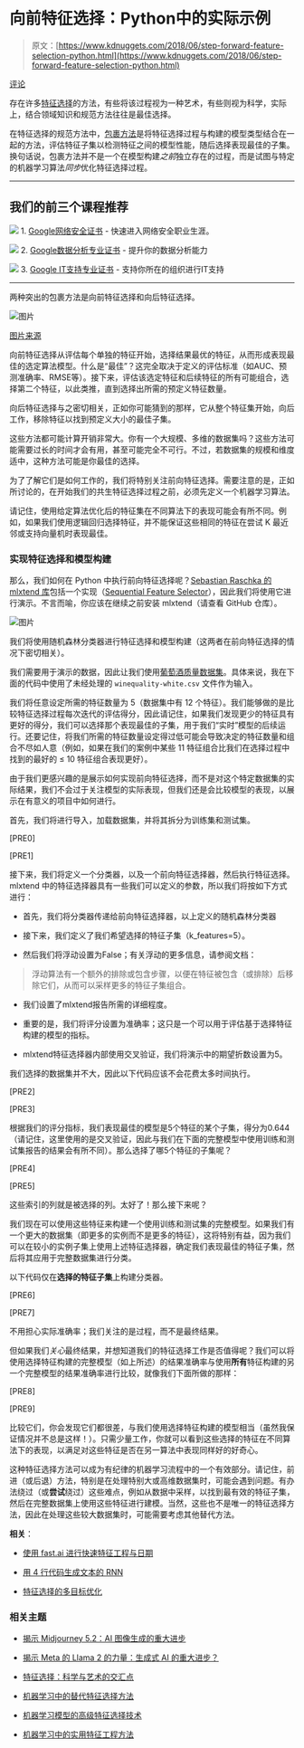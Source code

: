 # 向前特征选择：Python中的实际示例

> 原文：[https://www.kdnuggets.com/2018/06/step-forward-feature-selection-python.html](https://www.kdnuggets.com/2018/06/step-forward-feature-selection-python.html)

[评论](#comments)

存在许多[特征选择](https://en.wikipedia.org/wiki/Feature_selection)的方法，有些将该过程视为一种艺术，有些则视为科学，实际上，结合领域知识和规范方法往往是最佳选择。

在特征选择的规范方法中，[包裹方法](https://en.wikipedia.org/wiki/Feature_selection#Wrapper_method)是将特征选择过程与构建的模型类型结合在一起的方法，评估特征子集以检测特征之间的模型性能，随后选择表现最佳的子集。换句话说，包裹方法并不是一个在模型构建*之前*独立存在的过程，而是试图与特定的机器学习算法*同步*优化特征选择过程。

* * *

## 我们的前三个课程推荐

![](../Images/0244c01ba9267c002ef39d4907e0b8fb.png) 1\. [Google网络安全证书](https://www.kdnuggets.com/google-cybersecurity) - 快速进入网络安全职业生涯。

![](../Images/e225c49c3c91745821c8c0368bf04711.png) 2\. [Google数据分析专业证书](https://www.kdnuggets.com/google-data-analytics) - 提升你的数据分析能力

![](../Images/0244c01ba9267c002ef39d4907e0b8fb.png) 3\. [Google IT支持专业证书](https://www.kdnuggets.com/google-itsupport) - 支持你所在的组织进行IT支持

* * *

两种突出的包裹方法是向前特征选择和向后特征选择。

![图片](../Images/17075aa097f90c967aa0ef0730e1a2ba.png)

[图片来源](https://en.wikipedia.org/wiki/Feature_selection)

向前特征选择从评估每个单独的特征开始，选择结果最优的特征，从而形成表现最佳的选定算法模型。什么是“最佳”？这完全取决于定义的评估标准（如AUC、预测准确率、RMSE等）。接下来，评估该选定特征和后续特征的所有可能组合，选择第二个特征，以此类推，直到选择出所需的预定义特征数量。

向后特征选择与之密切相关，正如你可能猜到的那样，它从整个特征集开始，向后工作，移除特征以找到预定义大小的最佳子集。

这些方法都可能计算开销非常大。你有一个大规模、多维的数据集吗？这些方法可能需要过长的时间才会有用，甚至可能完全不可行。不过，若数据集的规模和维度适中，这种方法可能是你最佳的选择。

为了了解它们是如何工作的，我们将特别关注前向特征选择。需要注意的是，正如所讨论的，在开始我们的共生特征选择过程之前，必须先定义一个机器学习算法。

请记住，使用给定算法优化后的特征集在不同算法下的表现可能会有所不同。例如，如果我们使用逻辑回归选择特征，并不能保证这些相同的特征在尝试 K 最近邻或支持向量机时表现最佳。

### 实现特征选择和模型构建

那么，我们如何在 Python 中执行前向特征选择呢？[Sebastian Raschka 的 mlxtend 库](https://github.com/rasbt/mlxtend)包括一个实现（[Sequential Feature Selector](https://rasbt.github.io/mlxtend/user_guide/feature_selection/SequentialFeatureSelector/)），因此我们将使用它进行演示。不言而喻，你应该在继续之前安装 mlxtend（请查看 GitHub 仓库）。

![图片](../Images/d13fd31db64ac19a44c703d8cdc720ec.png)

我们将使用随机森林分类器进行特征选择和模型构建（这两者在前向特征选择的情况下密切相关）。

我们需要用于演示的数据，因此让我们使用[葡萄酒质量数据集](https://archive.ics.uci.edu/ml/datasets/wine+quality)。具体来说，我在下面的代码中使用了未经处理的 `winequality-white.csv` 文件作为输入。

我们将任意设定所需的特征数量为 5（数据集中有 12 个特征）。我们能够做的是比较特征选择过程每次迭代的评估得分，因此请记住，如果我们发现更少的特征具有更好的得分，我们可以选择那个表现最佳的子集，用于我们“实时”模型的后续运行。还要记住，将我们所需的特征数量设定得过低可能会导致决定的特征数量和组合不尽如人意（例如，如果在我们的案例中某些 11 特征组合比我们在选择过程中找到的最好的 ≤ 10 特征组合表现更好）。

由于我们更感兴趣的是展示如何实现前向特征选择，而不是对这个特定数据集的实际结果，我们不会过于关注模型的实际表现，但我们还是会比较模型的表现，以展示在有意义的项目中如何进行。

首先，我们将进行导入，加载数据集，并将其拆分为训练集和测试集。

[PRE0]

[PRE1]

接下来，我们将定义一个分类器，以及一个前向特征选择器，然后执行特征选择。mlxtend 中的特征选择器具有一些我们可以定义的参数，所以我们将按如下方式进行：

+   首先，我们将分类器传递给前向特征选择器，以上定义的随机森林分类器

+   接下来，我们定义了我们希望选择的特征子集（k_features=5）。

+   然后我们将浮动设置为False；有关浮动的更多信息，请参阅文档：

> 浮动算法有一个额外的排除或包含步骤，以便在特征被包含（或排除）后移除它们，从而可以采样更多的特征子集组合。

+   我们设置了mlxtend报告所需的详细程度。

+   重要的是，我们将评分设置为准确率；这只是一个可以用于评估基于选择特征构建的模型的指标。

+   mlxtend特征选择器内部使用交叉验证，我们将演示中的期望折数设置为5。

我们选择的数据集并不大，因此以下代码应该不会花费太多时间执行。

[PRE2]

[PRE3]

根据我们的评分指标，我们表现最佳的模型是5个特征的某个子集，得分为0.644（请记住，这里使用的是交叉验证，因此与我们在下面的完整模型中使用训练和测试集报告的结果会有所不同）。那么选择了哪5个特征的子集呢？

[PRE4]

[PRE5]

这些索引的列就是被选择的列。太好了！那么接下来呢？

我们现在可以使用这些特征来构建一个使用训练和测试集的完整模型。如果我们有一个更大的数据集（即更多的实例而不是更多的特征），这将特别有益，因为我们可以在较小的实例子集上使用上述特征选择器，确定我们表现最佳的特征子集，然后将其应用于完整数据集进行分类。

以下代码仅在**选择的特征子集**上构建分类器。

[PRE6]

[PRE7]

不用担心实际准确率；我们关注的是过程，而不是最终结果。

但如果我们*关心*最终结果，并想知道我们的特征选择工作是否值得呢？我们可以将使用选择特征构建的完整模型（如上所述）的结果准确率与使用**所有**特征构建的另一个完整模型的结果准确率进行比较，就像我们下面所做的那样：

[PRE8]

[PRE9]

比较它们，你会发现它们都很差，与我们使用选择特征构建的模型相当（虽然我保证情况并不总是这样！）。只需少量工作，你就可以看到这些选择的特征在不同算法下的表现，以满足对这些特征是否在另一算法中表现同样好的好奇心。

这种特征选择方法可以成为有纪律的机器学习流程中的一个有效部分。请记住，前进（或后退）方法，特别是在处理特别大或高维数据集时，可能会遇到问题。有办法绕过（或**尝试**绕过）这些难点，例如从数据中采样，以找到最有效的特征子集，然后在完整数据集上使用这些特征进行建模。当然，这些也不是唯一的特征选择方法，因此在处理这些较大数据集时，可能需要考虑其他替代方法。

**相关**：

+   [使用 fast.ai 进行快速特征工程与日期](https://www.kdnuggets.com/2018/03/feature-engineering-dates-fastai.html)

+   [用 4 行代码生成文本的 RNN](https://www.kdnuggets.com/2018/06/generating-text-rnn-4-lines-code.html)

+   [特征选择的多目标优化](https://www.kdnuggets.com/2017/12/rapidminer-multi-objective-optimization-feature-selection.html)

### 相关主题

+   [揭示 Midjourney 5.2：AI 图像生成的重大进步](https://www.kdnuggets.com/2023/06/unveiling-midjourney-52-leap-forward.html)

+   [揭示 Meta 的 Llama 2 的力量：生成式 AI 的重大进步？](https://www.kdnuggets.com/2023/07/unveiling-power-metas-llama-2-leap-forward-generative-ai.html)

+   [特征选择：科学与艺术的交汇点](https://www.kdnuggets.com/2021/12/feature-selection-science-meets-art.html)

+   [机器学习中的替代特征选择方法](https://www.kdnuggets.com/2021/12/alternative-feature-selection-methods-machine-learning.html)

+   [机器学习模型的高级特征选择技术](https://www.kdnuggets.com/2023/06/advanced-feature-selection-techniques-machine-learning-models.html)

+   [机器学习中的实用特征工程方法](https://www.kdnuggets.com/2023/07/practical-approach-feature-engineering-machine-learning.html)
